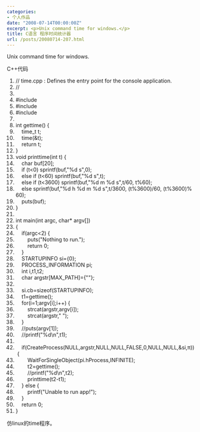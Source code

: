 ```yaml
---
categories:
- 个人作品
date: "2008-07-14T00:00:00Z"
excerpt: <p>Unix command time for windows.</p>
title: C语言 程序时间统计器
url: /posts/20080714-207.html
---
```

Unix command time for windows.

<div class="codeText">
  <div class="codeHead">
    C++代码
  </div>
  
  <ol class="dp-cpp" start="1">
    <li class="alt">
      <span><span class="comment">//&nbsp;time.cpp&nbsp;:&nbsp;Defines&nbsp;the&nbsp;entry&nbsp;point&nbsp;for&nbsp;the&nbsp;console&nbsp;application.</span><span>&nbsp;&nbsp;</span></span>
    </li>
    <li class="">
      <span><span class="comment">//</span><span>&nbsp;&nbsp;</span></span>
    </li>
    <li class="alt">
      <span>&nbsp;&nbsp;</span>
    </li>
    <li class="">
      <span><span class="preprocessor">#include&nbsp;<stdio.h></span><span>&nbsp;&nbsp;</span></span>
    </li>
    <li class="alt">
      <span><span class="preprocessor">#include&nbsp;<time.h></span><span>&nbsp;&nbsp;</span></span>
    </li>
    <li class="">
      <span><span class="preprocessor">#include&nbsp;<windows.h></span><span>&nbsp;&nbsp;</span></span>
    </li>
    <li class="alt">
      <span>&nbsp;&nbsp;</span>
    </li>
    <li class="">
      <span><span class="datatypes">int</span><span>&nbsp;gettime()&nbsp;{&nbsp;&nbsp;</span></span>
    </li>
    <li class="alt">
      <span>&nbsp;&nbsp;&nbsp;&nbsp;<span class="datatypes">time_t</span><span>&nbsp;t;&nbsp;&nbsp;</span></span>
    </li>
    <li class="">
      <span>&nbsp;&nbsp;&nbsp;&nbsp;time(&t);&nbsp;&nbsp;</span>
    </li>
    <li class="alt">
      <span>&nbsp;&nbsp;&nbsp;&nbsp;<span class="keyword">return</span><span>&nbsp;t;&nbsp;&nbsp;</span></span>
    </li>
    <li class="">
      <span>}&nbsp;&nbsp;</span>
    </li>
    <li class="alt">
      <span><span class="keyword">void</span><span>&nbsp;printtime(</span><span class="datatypes">int</span><span>&nbsp;t)&nbsp;{&nbsp;&nbsp;</span></span>
    </li>
    <li class="">
      <span>&nbsp;&nbsp;&nbsp;&nbsp;<span class="datatypes">char</span><span>&nbsp;buf[20];&nbsp;&nbsp;</span></span>
    </li>
    <li class="alt">
      <span>&nbsp;&nbsp;&nbsp;&nbsp;<span class="keyword">if</span><span>&nbsp;(t<0)&nbsp;sprintf(buf,</span><span class="string">"%d&nbsp;s"</span><span>,0);&nbsp;&nbsp;</span></span>
    </li>
    <li class="">
      <span>&nbsp;&nbsp;&nbsp;&nbsp;<span class="keyword">else</span><span>&nbsp;</span><span class="keyword">if</span><span>&nbsp;(t<60)&nbsp;sprintf(buf,</span><span class="string">"%d&nbsp;s"</span><span>,t);&nbsp;&nbsp;</span></span>
    </li>
    <li class="alt">
      <span>&nbsp;&nbsp;&nbsp;&nbsp;<span class="keyword">else</span><span>&nbsp;</span><span class="keyword">if</span><span>&nbsp;(t<3600)&nbsp;sprintf(buf,</span><span class="string">"%d&nbsp;m&nbsp;%d&nbsp;s"</span><span>,t/60,&nbsp;t%60);&nbsp;&nbsp;</span></span>
    </li>
    <li class="">
      <span>&nbsp;&nbsp;&nbsp;&nbsp;<span class="keyword">else</span><span>&nbsp;sprintf(buf,</span><span class="string">"%d&nbsp;h&nbsp;%d&nbsp;m&nbsp;%d&nbsp;s"</span><span>,t/3600,&nbsp;(t%3600)/60,&nbsp;(t%3600)%60);&nbsp;&nbsp;</span></span>
    </li>
    <li class="alt">
      <span>&nbsp;&nbsp;&nbsp;&nbsp;puts(buf);&nbsp;&nbsp;</span>
    </li>
    <li class="">
      <span>}&nbsp;&nbsp;</span>
    </li>
    <li class="alt">
      <span>&nbsp;&nbsp;</span>
    </li>
    <li class="">
      <span><span class="datatypes">int</span><span>&nbsp;main(</span><span class="datatypes">int</span><span>&nbsp;argc,&nbsp;</span><span class="datatypes">char</span><span>*&nbsp;argv[])&nbsp;&nbsp;</span></span>
    </li>
    <li class="alt">
      <span>{&nbsp;&nbsp;</span>
    </li>
    <li class="">
      <span>&nbsp;&nbsp;&nbsp;&nbsp;<span class="keyword">if</span><span>(argc<2)&nbsp;{&nbsp;&nbsp;</span></span>
    </li>
    <li class="alt">
      <span>&nbsp;&nbsp;&nbsp;&nbsp;&nbsp;&nbsp;&nbsp;&nbsp;puts(<span class="string">"Nothing&nbsp;to&nbsp;run."</span><span>);&nbsp;&nbsp;</span></span>
    </li>
    <li class="">
      <span>&nbsp;&nbsp;&nbsp;&nbsp;&nbsp;&nbsp;&nbsp;&nbsp;<span class="keyword">return</span><span>&nbsp;0;&nbsp;&nbsp;</span></span>
    </li>
    <li class="alt">
      <span>&nbsp;&nbsp;&nbsp;&nbsp;}&nbsp;&nbsp;</span>
    </li>
    <li class="">
      <span>&nbsp;&nbsp;&nbsp;&nbsp;STARTUPINFO&nbsp;si={0};&nbsp;&nbsp;</span>
    </li>
    <li class="alt">
      <span>&nbsp;&nbsp;&nbsp;&nbsp;PROCESS_INFORMATION&nbsp;pi;&nbsp;&nbsp;</span>
    </li>
    <li class="">
      <span>&nbsp;&nbsp;&nbsp;&nbsp;<span class="datatypes">int</span><span>&nbsp;i,t1,t2;&nbsp;&nbsp;</span></span>
    </li>
    <li class="alt">
      <span>&nbsp;&nbsp;&nbsp;&nbsp;<span class="datatypes">char</span><span>&nbsp;argstr[MAX_PATH]={</span><span class="string">""</span><span>};&nbsp;&nbsp;</span></span>
    </li>
    <li class="">
      <span>&nbsp;&nbsp;</span>
    </li>
    <li class="alt">
      <span>&nbsp;&nbsp;&nbsp;&nbsp;si.cb=<span class="keyword">sizeof</span><span>(STARTUPINFO);&nbsp;&nbsp;</span></span>
    </li>
    <li class="">
      <span>&nbsp;&nbsp;&nbsp;&nbsp;t1=gettime();&nbsp;&nbsp;</span>
    </li>
    <li class="alt">
      <span>&nbsp;&nbsp;&nbsp;&nbsp;<span class="keyword">for</span><span>(i=1;argv[i];i++)&nbsp;{&nbsp;&nbsp;</span></span>
    </li>
    <li class="">
      <span>&nbsp;&nbsp;&nbsp;&nbsp;&nbsp;&nbsp;&nbsp;&nbsp;strcat(argstr,argv[i]);&nbsp;&nbsp;</span>
    </li>
    <li class="alt">
      <span>&nbsp;&nbsp;&nbsp;&nbsp;&nbsp;&nbsp;&nbsp;&nbsp;strcat(argstr,<span class="string">"&nbsp;"</span><span>);&nbsp;&nbsp;</span></span>
    </li>
    <li class="">
      <span>&nbsp;&nbsp;&nbsp;&nbsp;}&nbsp;&nbsp;</span>
    </li>
    <li class="alt">
      <span>&nbsp;&nbsp;&nbsp;&nbsp;<span class="comment">//puts(argv[1]);</span><span>&nbsp;&nbsp;</span></span>
    </li>
    <li class="">
      <span>&nbsp;&nbsp;&nbsp;&nbsp;<span class="comment">//printf("%d\n",t1);</span><span>&nbsp;&nbsp;</span></span>
    </li>
    <li class="alt">
      <span>&nbsp;&nbsp;</span>
    </li>
    <li class="">
      <span>&nbsp;&nbsp;&nbsp;&nbsp;<span class="keyword">if</span><span>(CreateProcess(NULL,argstr,NULL,NULL,FALSE,0,NULL,NULL,&si,&pi;))&nbsp;{&nbsp;&nbsp;</span></span>
    </li>
    <li class="alt">
      <span>&nbsp;&nbsp;&nbsp;&nbsp;&nbsp;&nbsp;&nbsp;&nbsp;WaitForSingleObject(pi.hProcess,INFINITE);&nbsp;&nbsp;</span>
    </li>
    <li class="">
      <span>&nbsp;&nbsp;&nbsp;&nbsp;&nbsp;&nbsp;&nbsp;&nbsp;t2=gettime();&nbsp;&nbsp;</span>
    </li>
    <li class="alt">
      <span>&nbsp;&nbsp;&nbsp;&nbsp;&nbsp;&nbsp;&nbsp;&nbsp;<span class="comment">//printf("%d\n",t2);</span><span>&nbsp;&nbsp;</span></span>
    </li>
    <li class="">
      <span>&nbsp;&nbsp;&nbsp;&nbsp;&nbsp;&nbsp;&nbsp;&nbsp;printtime(t2-t1);&nbsp;&nbsp;</span>
    </li>
    <li class="alt">
      <span>&nbsp;&nbsp;&nbsp;&nbsp;}&nbsp;<span class="keyword">else</span><span>&nbsp;{&nbsp;&nbsp;</span></span>
    </li>
    <li class="">
      <span>&nbsp;&nbsp;&nbsp;&nbsp;&nbsp;&nbsp;&nbsp;&nbsp;printf(<span class="string">"Unable&nbsp;to&nbsp;run&nbsp;app!"</span><span>);&nbsp;&nbsp;</span></span>
    </li>
    <li class="alt">
      <span>&nbsp;&nbsp;&nbsp;&nbsp;}&nbsp;&nbsp;</span>
    </li>
    <li class="">
      <span>&nbsp;&nbsp;&nbsp;&nbsp;<span class="keyword">return</span><span>&nbsp;0;&nbsp;&nbsp;</span></span>
    </li>
    <li class="alt">
      <span>}&nbsp;&nbsp;</span>
    </li>
  </ol>
</div>

仿linux的time程序。